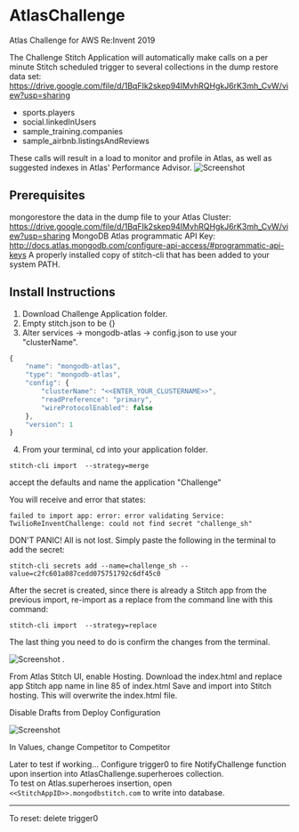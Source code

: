 # AtlasChallenge
Atlas Challenge for AWS Re:Invent 2019

The Challenge Stitch Application will automatically make calls on a per minute Stitch scheduled trigger to several collections in the dump restore data set: https://drive.google.com/file/d/1BqFIk2skep94IMvhRQHgkJ6rK3mh_CvW/view?usp=sharing

- sports.players
- social.linkedInUsers
- sample_training.companies
- sample_airbnb.listingsAndReviews

These calls will result in a load to monitor and profile in Atlas, as well as suggested indexes in Atlas' Performance Advisor.
![Screenshot](https://user-images.githubusercontent.com/15270412/69666842-88667480-1052-11ea-8c8d-023961c70a52.png)

## Prerequisites
mongorestore the data in the dump file to your Atlas Cluster: https://drive.google.com/file/d/1BqFIk2skep94IMvhRQHgkJ6rK3mh_CvW/view?usp=sharing
MongoDB Atlas programmatic API Key: http://docs.atlas.mongodb.com/configure-api-access/#programmatic-api-keys
A properly installed copy of stitch-cli that has been added to your system PATH.

## Install Instructions
1. Download Challenge Application folder.
2. Empty stitch.json to be {}
3. Alter services -> mongodb-atlas -> config.json to use your "clusterName".

```javascript
{ 
    "name": "mongodb-atlas",  
    "type": "mongodb-atlas",  
    "config": { 
        "clusterName": "<<ENTER_YOUR_CLUSTERNAME>>",  
        "readPreference": "primary",  
        "wireProtocolEnabled": false  
    },  
    "version": 1 
}  
```


4. From your terminal, cd into your application folder.

```stitch-cli import  --strategy=merge```

accept the defaults and name the application "Challenge" 

You will receive and error that states:  

```failed to import app: error: error validating Service: TwilioReInventChallenge: could not find secret "challenge_sh"``` 
  
DON'T PANIC! All is not lost. Simply paste the following in the terminal to add the secret:  

```stitch-cli secrets add --name=challenge_sh --value=c2fc601a087cedd075751792c6df45c0```   

After the secret is created, since there is already a Stitch app from the previous import, re-import as a replace from the command line with this command:

```stitch-cli import  --strategy=replace```

The last thing you need to do is confirm the changes from the terminal.

![Screenshot](https://user-images.githubusercontent.com/15270412/69675917-527ebb80-1065-11ea-8665-6cab22f02371.png) . 


From Atlas Stitch UI, enable Hosting.
Download the index.html and replace app Stitch app name in line 85 of index.html
Save and import into Stitch hosting. This will overwrite the index.html file.

Disable Drafts from Deploy Configuration 

![Screenshot](https://user-images.githubusercontent.com/15270412/69676438-5a8b2b00-1066-11ea-85da-775fa5e4604a.png)


In Values, change Competitor to Competitor <Cluster Number>


Later to test if working... 
Configure trigger0 to fire NotifyChallenge function upon insertion into AtlasChallenge.superheroes collection.   
To test on Atlas.superheroes insertion, open
``` <<StitchAppID>>.mongodbstitch.com```
to write into database.

_________________________

To reset: delete trigger0

